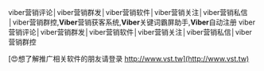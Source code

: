viber营销评论│viber营销群发│viber营销软件│viber营销关注│viber营销私信│viber营销群控,**Viber**营销获客系统,**Viber**关键词霸屏助手,**Viber**自动注册
viber营销评论│viber营销群发│viber营销软件│viber营销关注│viber营销私信│viber营销群控

[😍想了解推广相关软件的朋友请登录 http://www.vst.tw](http://www.vst.tw)



